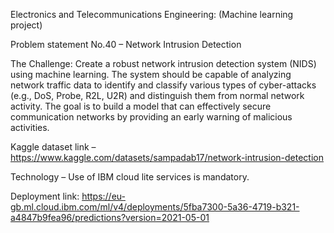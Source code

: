 Electronics and Telecommunications Engineering: (Machine learning project)


Problem statement No.40 – Network Intrusion Detection

The Challenge:
Create a robust network intrusion detection system (NIDS) using machine learning. The system should be capable of analyzing network traffic data to identify and classify various types of cyber-attacks (e.g., DoS, Probe, R2L, U2R) and distinguish them from normal network activity. The goal is to build a model that can effectively secure communication networks by providing an early warning of malicious activities.

Kaggle dataset link – https://www.kaggle.com/datasets/sampadab17/network-intrusion-detection

Technology – Use of IBM cloud lite services is mandatory.

Deployment link: https://eu-gb.ml.cloud.ibm.com/ml/v4/deployments/5fba7300-5a36-4719-b321-a4847b9fea96/predictions?version=2021-05-01
